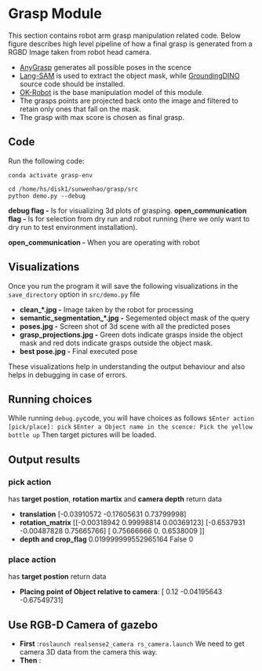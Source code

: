 # Grasp Module
This section contains robot arm grasp manipulation related code. Below figure describes high level pipeline of how a final grasp is generated from a RGBD Image taken from robot head camera.
* [AnyGrasp](https://arxiv.org/abs/2212.08333) generates all possible poses in the scence
* [Lang-SAM](https://github.com/luca-medeiros/lang-segment-anything) is used to extract the object mask, while [GroundingDINO](https://github.com/IDEA-Research/GroundingDINO) source code should be installed.
* [OK-Robot](https://github.com/ok-robot/ok-robot) is the base manipulation model of this module.
* The grasps points are projected back onto the image and filtered to retain only ones that fall on the mask.
* The grasp with max score is chosen as final grasp.


## Code
Run the following code:
```
conda activate grasp-env

cd /home/hs/disk1/sunwenhao/grasp/src
python demo.py --debug
```
**debug flag -** Is for visualizing 3d plots of grasping.
**open_communication flag -** Is for selection from dry run and robot running (here we only want to dry run to test environment installation).

**open_communication -** When you are operating with robot

## Visualizations
Once you run the program it will save the following visualizations in the `save_directory` option in `src/demo.py` file
* **clean_*.jpg -** Image taken by the robot for processing
* **semantic_segmentation_*.jpg -** Segemented object mask of the query
* **poses.jpg -** Screen shot of 3d scene with all the predicted poses
* **grasp_projections.jpg -** Green dots indicate grasps inside the object mask and red dots indicate grasps outside the object mask.
* **best pose.jpg -** Final executed pose

These visualizations help in understanding the output behaviour and also helps in debugging in case of errors.

## Running choices
While running `debug.py`code, you will have choices as follows
`$Enter action [pick/place]: pick`
`$Enter a Object name in the scence: Pick the yellow bottle up`
Then target pictures will be loaded.


## Output results
### pick action 
has **target postion**, **rotation martix** and **camera depth** return data
* **translation**
[-0.03910572 -0.17605631  0.73799998]
* **rotation_matrix**
[[-0.00318942  0.99998814  0.00369123]
 [-0.6537931  -0.00487828  0.75665766]
 [ 0.75666666  0.          0.6538009 ]]
* **depth and crop_flag** 
0.019999999552965164 False 0

### place action 
has **target postion** return data
* **Placing point of Object relative to camera**: 
[ 0.12       -0.04195643 -0.67549731]


## Use RGB-D Camera of gazebo
* **First** :`roslaunch realsense2_camera rs_camera.launch`
We need to get camera 3D data from the camera this way.
* **Then** :
